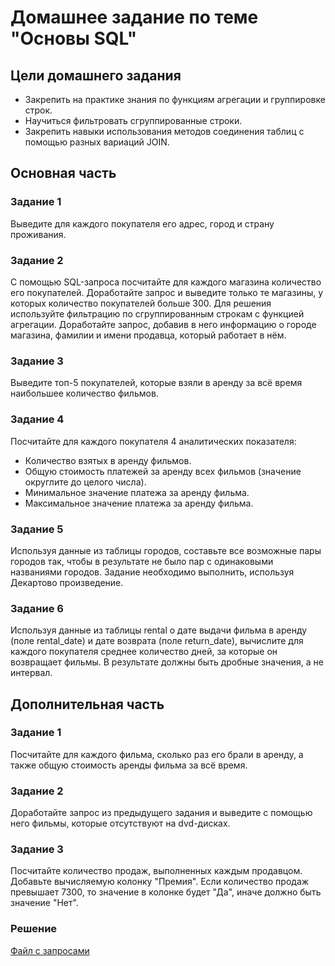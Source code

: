 # Домашнее задание по теме "Основы SQL"

## Цели домашнего задания

- Закрепить на практике знания по функциям агрегации и группировке строк.
- Научиться фильтровать сгруппированные строки.
- Закрепить навыки использования методов соединения таблиц с помощью разных вариаций JOIN.

## Основная часть

### Задание 1
Выведите для каждого покупателя его адрес, город и страну проживания.

### Задание 2
С помощью SQL-запроса посчитайте для каждого магазина количество его покупателей.
Доработайте запрос и выведите только те магазины, у которых количество покупателей больше 300. Для решения используйте фильтрацию по сгруппированным строкам с функцией агрегации. Доработайте запрос, добавив в него информацию о городе магазина, фамилии и имени продавца, который работает в нём.

### Задание 3
Выведите топ-5 покупателей, которые взяли в аренду за всё время наибольшее количество фильмов.

### Задание 4
Посчитайте для каждого покупателя 4 аналитических показателя:
- Количество взятых в аренду фильмов.
- Общую стоимость платежей за аренду всех фильмов (значение округлите до целого числа).
- Минимальное значение платежа за аренду фильма.
- Максимальное значение платежа за аренду фильма.

### Задание 5
Используя данные из таблицы городов, составьте все возможные пары городов так, чтобы в результате не было пар с одинаковыми названиями городов. Задание необходимо выполнить, используя Декартово произведение.

### Задание 6
Используя данные из таблицы rental о дате выдачи фильма в аренду (поле rental_date) и дате возврата (поле return_date), вычислите для каждого покупателя среднее количество дней, за которые он возвращает фильмы. В результате должны быть дробные значения, а не интервал.

## Дополнительная часть

### Задание 1
Посчитайте для каждого фильма, сколько раз его брали в аренду, а также общую стоимость аренды фильма за всё время.

### Задание 2
Доработайте запрос из предыдущего задания и выведите с помощью него фильмы, которые отсутствуют на dvd-дисках.

### Задание 3
Посчитайте количество продаж, выполненных каждым продавцом. Добавьте вычисляемую колонку "Премия". Если количество продаж превышает 7300, то значение в колонке будет "Да", иначе должно быть значение "Нет".

### Решение
[Файл с запросами](/Projects/01_SQL/Study_tasks/Task_2/Solution.sql)
